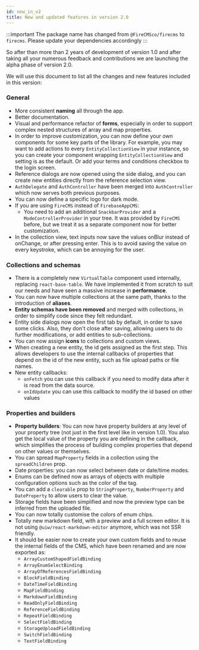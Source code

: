 ```yaml
---
id: new_in_v2
title: New and updated features in version 2.0
---
```


:::important
The package name has changed from `@FireCMSco/firecms` to `firecms`.
Please update your dependencies accordingly
:::

So after than more than 2 years of development of version 1.0 and after taking
all your numerous feedback and contributions we are launching the alpha phase of
version 2.0.

We will use this document to list all the changes and new features included in
this version:

### General

- More consistent **naming** all through the app.
- Better documentation.
- Visual and performance refactor of **forms**, especially in order to support
  complex nested structures of array and map properties.
- In order to improve customization, you can now define your own components for
  some key parts of the library. For example, you may want to add actions to
  every `EntityCollectionView` in your instance, so you can create your
  component wrapping `EntityCollectionView` and setting is as the default. Or
  add your terms and conditions checkbox to the login screen.
- Reference dialogs are now opened using the side dialog, and you can create new
  entities directly from the reference selection view.
- `AuthDelegate` and `AuthController` have been merged into `AuthController`
  which now serves both previous purposes.
- You can now define a specific logo for dark mode.
- If you are using `FireCMS` instead of `FirebaseAppCMS`:
  - You need to add an additional `SnackbarProvider` and a `ModeControllerProvider` 
  in your tree.
  It was provided by `FireCMS` before, but we treat it as a separate component 
  now for better customization.
- In the collection view, text inputs now save the values onBlur instead of
  onChange, or after pressing enter. This is to avoid saving the value on every
  keystroke, which can be annoying for the user.

### Collections and schemas

- There is a completely new `VirtualTable` component used internally,
  replacing `react-base-table`. We have implemented it from scratch to suit our
  needs and have seen a massive increase in **performance**.
- You can now have multiple collections at the same path, thanks to the
  introduction of **aliases**.
- **Entity schemas have been removed** and merged with collections, in order to
  simplify code since they felt redundant.
- Entity side dialogs now open the first tab by default, in order to save some
  clicks. Also, they don't close after saving, allowing users to do further
  modifications, or add entities to sub-collections.
- You can now assign **icons** to collections and custom views.
- When creating a new entity, the id gets assigned as the first step. This
  allows developers to use the internal callbacks of properties that depend on
  the id of the new entity, such as file upload paths or file names.
- New entity callbacks:
  - `onFetch` you can use this callback if you need to modify data after it is 
  read from the data source.
  - `onIdUpdate` you can use this callback to modify the id based on other
  values

### Properties and builders

- **Property builders**: You can now have property builders at any level of your
  property tree (not just in the first level like in version 1.0). You also get
  the local value of the property you are defining in the callback, which
  simplifies the process of building complex properties that depend on other
  values or themselves.
- You can spread `MapProperty` fields in a collection using the `spreadChildren`
  prop.
- Date properties: you can now select between date or date/time modes.
- Enums can be defined now as arrays of objects with multiple configuration
  options such as the color of the tag.
- You can add a `clearable` prop to `StringProperty`, `NumberProperty` and `DateProperty` 
  to allow users to clear the value.
- Storage fields have been simplified and now the preview type can be inferred
  from the uploaded file.
- You can now totally customise the colors of enum chips.
- Totally new markdown field, with a preview and a full screen editor. It is
  not using `@uiw/react-markdown-editor` anymore, which was not SSR friendly.
- It should be easier now to create your own custom fields and to reuse the
  internal fields of the CMS, which have been renamed and are now exported as:
  - `ArrayCustomShapedFieldBinding`
  - `ArrayEnumSelectBinding`
  - `ArrayOfReferencesFieldBinding`
  - `BlockFieldBinding`
  - `DateTimeFieldBinding`
  - `MapFieldBinding`
  - `MarkdownFieldBinding`
  - `ReadOnlyFieldBinding`
  - `ReferenceFieldBinding`
  - `RepeatFieldBinding`
  - `SelectFieldBinding`
  - `StorageUploadFieldBinding`
  - `SwitchFieldBinding`
  - `TextFieldBinding`
